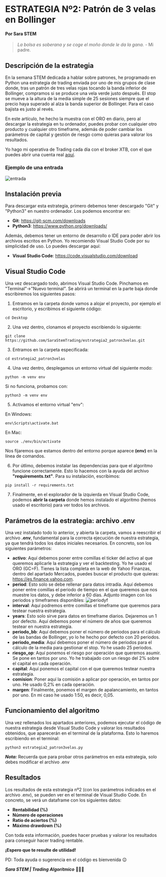 # ESTRATEGIA Nº2: Patrón de 3 velas en Bollinger
#### Por Sara STEM
>_La bolsa es soberana y se coge el moño donde le da la gana._ - Mi padre.

## Descripción de la estrategia

En la semana STEM dedicada a hablar sobre patrones, he programado en Python una estrategia de trading enviada por uno de mis grupos de clase donde, tras un patrón de tres velas rojas tocando la banda inferior de Bollinger, compramos si se produce una vela verde justo después. El stop se mueve a la altura de la media simple de 25 sesiones siempre que el precio haya superado al alza la banda superior de Bollinger. Para el caso bajista es justo al revés.

En este artículo, he hecho la muestra con el ORO en diario, pero al descargar la estrategia en tu ordenador, puedes probar con cualquier otro producto y cualquier otro timeframe, además de poder cambiar los parámetros de capital y gestión de riesgo como quieras para valorar los resultados.

Yo hago mi operativa de Trading cada día con el broker XTB, con el que puedes abrir una cuenta real [aquí](https://www.xtb.com/es/abrir-cuenta-real?cxd=35312_576021&affid=35312&utm_source=affiliate&utm_medium=TextLink&utm_campaign=35312&utm_content=REAL%20GEO&utm_term=Spanish).

### Ejemplo de una entrada
![entrada](https://www.sarastem.com/wp-content/uploads/2022/06/entrada_estrategian2_.png)
## Instalación previa

Para descargar esta estrategia, primero debemos tener descargado "Git" y "Python3" en nuestro ordenador. Los podemos encontrar en:

- __Git__: https://git-scm.com/downloads
- __Python3__: https://www.python.org/downloads/

Además, debemos tener un entorno de desarrollo o IDE para poder abrir los archivos escritos en Python. Yo recomiendo Visual Studio Code por su simplicidad de uso. Lo puedes descargar aquí:

- __Visual Studio Code__: https://code.visualstudio.com/download
## Visual Studio Code

Una vez descargado todo, abrimos Visual Studio Code. Pinchamos en "Terminal"->"Nuevo terminal".
Se abrirá un terminal en la parte baja donde escribiremos los siguientes pasos:

1. Entramos en la carpeta donde vamos a alojar el proyecto, por ejemplo el escritorio, y escribimos el siguiente código: 

`cd Desktop`

2. Una vez dentro, clonamos el proyecto escribiendo lo siguiente:

`git clone https://github.com/SaraStemTrading/estrategia2_patron3velas.git`

3. Entramos en la carpeta especificada:

`cd estrategia2_patron3velas`

4. Una vez dentro, desplegamos un entorno virtual del siguiente modo: 

`python -m venv env`

Si no funciona, probamos con:

`python3 -m venv env`

5. Activamos el entorno virtual "env":

En Windows: 

`env\Scripts\activate.bat`

En Mac: 

`source ./env/bin/activate`

Nos fijaremos que estamos dentro del entorno porque aparece __(env)__ en la línea de comandos.

6. Por útlimo, debemos instalar las dependencias para que el algoritmo funcione correctamente.
Esto lo hacemos con la ayuda del archivo __"requirements.txt"__. Para su instalación, escribimos: 

`pip install -r requirements.txt`

7. Finalmente, en el explorador de la izquierda en Visual Studio Code, podemos __abrir la carpeta__ donde hemos instalado el algoritmo (hemos usado el escritorio) para ver todos los archivos.

## Parámetros de la estrategia: archivo .env 

Una vez instalado todo lo anterior, y abierta la carpeta, vamos a reescribir el archivo __.env__, fundamental para la correcta ejecución de nuestra estrategia, ya que tendrá todos los datos iniciales necesarios. En concreto, son los siguientes parámetros:

- __activo__: Aquí debemos poner entre comillas el ticker del activo al que queremos aplicarle la estrategia y ver el backtesting. Yo he usado el ORO (GC=F). Tienes la lista completa en la web de Yahoo Finanzas, dentro del apartado Mercados, puedes buscar el producto que quieras: https://es.finance.yahoo.com.
- __period__: Esto solo se debe rellenar para datos intradía. Aquí debemos poner entre comillas el periodo de tiempo en el que queremos que nos muestre los datos, y debe inferior a 60 días.
Adjunto imagen con los periodos y timeframes disponibles:
![periodyf](https://www.sarastem.com/wp-content/uploads/2022/06/periodsYF.png)
- __interval__: Aquí podremos entre comillas el timeframe que queremos para testear nuestra estrategia.
- __years__: Esto solo sirve para datos en timeframe diarios. Dejaremos un 1 por defecto. Aquí debemos poner el número de años que queremos testear en nuestra estrategia.
- __periodo_bb__: Aquí debemos poner el número de periodos para el cálculo de las bandas de Bollinger, yo lo he hecho por defecto con 20 periodos.
- __periodo_media__: Aquí debemos poner el número de periodos para el cálculo de la media para gestionar el stop. Yo he usado 25 periodos.
- __riesgo_op__: Aquí ponemos el riesgo por operación que queremos asumir. Se pone en tantos por uno. Yo he trabajado con un riesgo del 2% sobre el capital en cada operación.
- __capital__: Aquí ponemos el capital con el que queremos testear nuestra estrategia.
- __comision__: Poner aquí la comisión a aplicar por operación, en tantos por uno. He usado 0,2% en cada operación.
- __margen__: Finalmente, ponemos el margen de apalancamiento, en tantos por uno. En mi caso he usado 1:50, es decir, 0,05.

## Funcionamiento del algoritmo
Una vez rellenados los apartados anteriores, podemos ejecutar el código de nuestra estrategia desde Visual Studio Code y valorar los resultados obtenidos, que aparecerán en el terminal de la plataforma. Esto lo haremos escribiendo en el terminal:

`python3 estrategia2_patron3velas.py`

**_Nota:_** Recuerda que para probar otros parámetros en esta estrategia, solo debes modificar el archivo .env

## Resultados
Los resultados de esta estrategia nº2 (con  los parámetros indicados en el archivo .env), se pueden ver en el terminal de Visual Studio Code. En concreto, se verá un dataframe con los siguientes datos:

- __Rentabilidad (%)__
- __Número de operaciones__
- __Ratio de aciertos (%)__
- __Máximo drawdown (%)__

Con toda esta información, puedes hacer pruebas y valorar los resultados para conseguir hacer trading rentable.

**¡Espero que te resulte de utilidad!**

PD: Toda ayuda o sugerencia en el código es bienvenida 😉

**_Sara STEM | Trading Algorítmico_** 👩🏻‍💻
